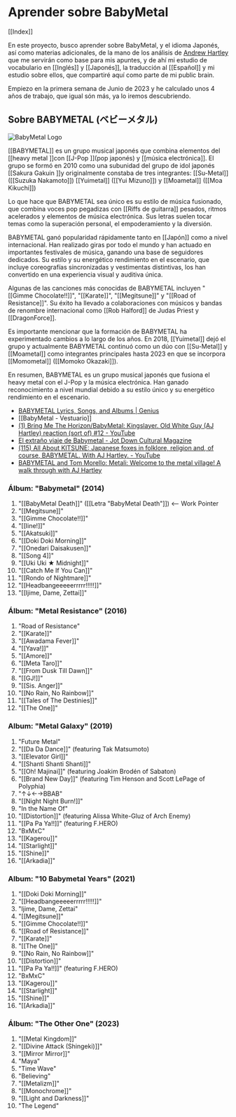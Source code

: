# Aprender sobre BabyMetal

[[Index]]

En este proyecto, busco aprender sobre BabyMetal, y el idioma Japonés, así como materias adicionales, de la mano de los análisis de [Andrew Hartley](https://www.youtube.com/@AndrewHartley) que me servirán como base para mis apuntes, y de ahí mi estudio de vocabulario en [[Inglés]] y [[Japonés]], la traducción al [[Español]] y mi estudio sobre ellos, que compartiré aquí como parte de mi public brain.

Empiezo en la primera semana de Junio de 2023 y he calculado unos 4 años de trabajo, que igual són más, ya lo iremos descubriendo.

## Sobre BABYMETAL (ベビーメタル)

![BabyMetal Logo](f7e5bebb707fef3361266e86ddb3e804_MD5.jpg)

[[BABYMETAL]] es un grupo musical japonés que combina elementos del [[heavy metal ]]con [[J-Pop ]](pop japonés) y [[música electrónica]]. El grupo se formó en 2010 como una subunidad del grupo de idol japonés [[Sakura Gakuin ]]y originalmente constaba de tres integrantes: [[Su-Metal]] ([[Suzuka Nakamoto]]) [[Yuimetal]] ([[Yui Mizuno]]) y [[Moametal]] ([[Moa Kikuchi]])

Lo que hace que BABYMETAL sea único es su estilo de música fusionado, que combina voces pop pegadizas con [[Riffs de guitarra]] pesados, ritmos acelerados y elementos de música electrónica. Sus letras suelen tocar temas como la superación personal, el empoderamiento y la diversión.

BABYMETAL ganó popularidad rápidamente tanto en [[Japón]] como a nivel internacional. Han realizado giras por todo el mundo y han actuado en importantes festivales de música, ganando una base de seguidores dedicados. Su estilo y su energético rendimiento en el escenario, que incluye coreografías sincronizadas y vestimentas distintivas, los han convertido en una experiencia visual y auditiva única.

Algunas de las canciones más conocidas de BABYMETAL incluyen "[[Gimme Chocolate!!]]", "[[Karate]]", "[[Megitsune]]" y "[[Road of Resistance]]". Su éxito ha llevado a colaboraciones con músicos y bandas de renombre internacional como [[Rob Halford]] de Judas Priest y [[DragonForce]].

Es importante mencionar que la formación de BABYMETAL ha experimentado cambios a lo largo de los años. En 2018, [[Yuimetal]] dejó el grupo y actualmente BABYMETAL continuó como un dúo con [[Su-Metal]] y [[Moametal]] como integrantes principales hasta 2023 en que se incorpora [[Momometal]] ([[Momoko Okazaki]]).

En resumen, BABYMETAL es un grupo musical japonés que fusiona el heavy metal con el J-Pop y la música electrónica. Han ganado reconocimiento a nivel mundial debido a su estilo único y su energético rendimiento en el escenario.

* [BABYMETAL Lyrics, Songs, and Albums | Genius](https://genius.com/artists/Babymetal)
* [[BabyMetal - Vestuario]]
* [(1) Bring Me The Horizon/BabyMetal: Kingslayer. Old White Guy (AJ Hartley) reaction (sort of) #12 - YouTube](https://www.youtube.com/watch?v=RlZuOLju9Kk&list=PLbMSceCLFM-S8CORnK0CqGFCgdb2HKsU6&index=31&ab_channel=AndrewHartley)
* [El extraño viaje de Babymetal - Jot Down Cultural Magazine](https://www.jotdown.es/2018/02/el-extrano-viaje-de-babymetal/)
* [(115) All About KITSUNE: Japanese foxes in folklore, religion and, of course, BABYMETAL. With AJ Hartley. - YouTube](https://www.youtube.com/watch?v=Tb1eI_NrK-o&t=48s)
* [BABYMETAL and Tom Morello: Metali: Welcome to the metal village! A walk through with AJ Hartley](https://www.youtube.com/watch?v=gZA7J763h50)


### Álbum: "Babymetal" (2014)
 
1. "[[BabyMetal Death]]" ([[Letra "BabyMetal Death"]]) <-- Work Pointer
2. "[[Megitsune]]"
3. "[[Gimme Chocolate!!]]" 
4. "[[Iine!]]"
5. "[[Akatsuki]]"
6. "[[Doki Doki Morning]]"  
7. "[[Onedari Daisakusen]]"
8. "[[Song 4]]"
9. "[[Uki Uki ★ Midnight]]"
10. "[[Catch Me If You Can]]"
11. "[[Rondo of Nightmare]]"
12. "[[Headbangeeeeerrrrr!!!!!]]"
13. "[[Ijime, Dame, Zettai]]"
		
### Álbum: "Metal Resistance" (2016)
  
1. "Road of Resistance"
2. "[[Karate]]"
3. "[[Awadama Fever]]"
4. "[[Yava!]]"
5. "[[Amore]]"
6. "[[Meta Taro]]"
7. "[[From Dusk Till Dawn]]"
8. "[[GJ!]]"
9. "[[Sis. Anger]]"
10. "[[No Rain, No Rainbow]]"
11. "[[Tales of The Destinies]]"
12. "[[The One]]"
			  
### Album: "Metal Galaxy" (2019)
  
1. "Future Metal"
2. "[[Da Da Dance]]" (featuring Tak Matsumoto)
3. "[[Elevator Girl]]"
4. "[[Shanti Shanti Shanti]]"
5. "[[Oh! Majinai]]" (featuring Joakim Brodén of Sabaton)
6. "[[Brand New Day]]" (featuring Tim Henson and Scott LePage of Polyphia)
7. "↑↓←→BBAB"
8. "[[Night Night Burn!]]"
9. "In the Name Of"
10. "[[Distortion]]" (featuring Alissa White-Gluz of Arch Enemy)
11. "[[Pa Pa Ya!!]]" (featuring F.HERO)
12. "BxMxC"
13. "[[Kagerou]]"
14. "[[Starlight]]"
15. "[[Shine]]"
16. "[[Arkadia]]"
							  
### Album: "10 Babymetal Years" (2021)
  
1. "[[Doki Doki Morning]]"
2. "[[Headbangeeeeerrrrr!!!!!]]"
3. "Ijime, Dame, Zettai"
4. "[[Megitsune]]"
5. "[[Gimme Chocolate!!]]"
6. "[[Road of Resistance]]"
7. "[[Karate]]"
8. "[[The One]]"
9. "[[No Rain, No Rainbow]]"
10. "[[Distortion]]"
11. "[[Pa Pa Ya!!]]" (featuring F.HERO)
12. "BxMxC"
13. "[[Kagerou]]"
14. "[[Starlight]]"
15. "[[Shine]]"
16. "[[Arkadia]]"

### Álbum: "The Other One" (2023)

1. "[[Metal Kingdom]]"
2.  "[[Divine Attack (Shingeki)]]"
3. "[[Mirror Mirror]]"
4. "Maya"
5. "Time Wave"
6. "Believing"
7. "[[Metalizm]]"
8. "[[Monochrome]]"
9. "[[Light and Darkness]]"
10. "The Legend"